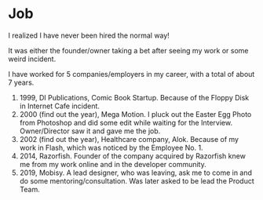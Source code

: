 # Job

I realized I have never been hired the normal way!

It was either the founder/owner taking a bet after seeing my work or some weird incident.

I have worked for 5 companies/employers in my career, with a total of about 7 years.

1. 1999, DI Publications, Comic Book Startup. Because of the Floppy Disk in Internet Cafe incident.
2. 2000 (find out the year), Mega Motion. I pluck out the Easter Egg Photo from Photoshop and did some edit while waiting for the Interview. Owner/Director saw it and gave me the job.
3. 2002 (find out the year), Healthcare company, Alok. Because of my work in Flash, which was noticed by the Employee No. 1.
4. 2014, Razorfish. Founder of the company acquired by Razorfish knew me from my work online and in the developer community.
5. 2019, Mobisy. A lead designer, who was leaving, ask me to come in and do some mentoring/consultation. Was later asked to be lead the Product Team.